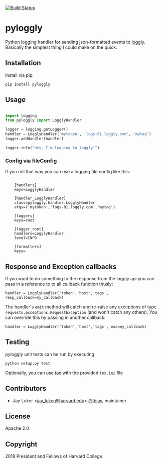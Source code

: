 [![Build Status](https://travis-ci.org/harvard-dce/pyloggly.svg?branch=master)](https://travis-ci.org/harvard-dce/pyloggly)

# pyloggly

Python logging handler for sending json-formatted events to [loggly](http://loggly.com). Basically the simplest thing I could make on the quick.

## Installation

Install via pip:

```
pip install pyloggly
```

## Usage

```python

import logging
from pyloggly import LogglyHandler

logger = logging.getLogger()
handler = LogglyHandler('mytoken', 'logs-01.loggly.com', 'mytag')
logger.addHandler(handler)

logger.info("Hey, I'm logging to loggly!")
```

### Config via fileConfig

If you roll that way you can use a logging file config like this:

```

    [handlers]
    keys=LogglyHandler
    
    [handler_LogglyHandler]
    class=pyloggly.handler.LogglyHandler
    args=('mytoken','logs-01.loggly.com','mytag')
    
    [loggers]
    keys=root
    
    [logger_root]
    handlers=LogglyHandler
    level=INFO
    
    [formatters]
    keys=
```

## Response and Exception callbacks

If you want to do something to the response from the loggly api you can pass in a reference to to all callback function thusly:

```handler = LogglyHandler('token','host','tags', resp_callback=my_callback)```

The handler's `emit` method will catch and re-raise any exceptions of type `requests.exceptions.RequestException` (and won't catch any others). You can override this by passing in another callback:

```handler = LogglyHandler('token','host','tags', exc=my_callback)```


## Testing
pyloggly unit tests can be run by executing

    python setup.py test

Optionally, you can use [tox](https://tox.readthedocs.org/) with the provided `tox.ini` file

## Contributors

* Jay Luker \<<jay_luker@harvard.edu>\> [@lbjay](http://github.com/lbjay), maintainer

## License

Apache 2.0

## Copyright

2018 President and Fellows of Harvard College
